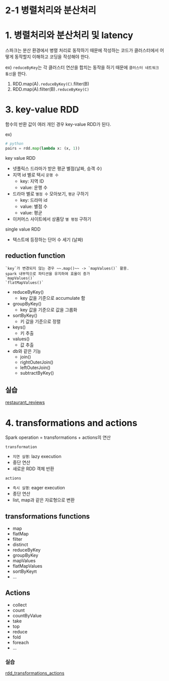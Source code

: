 # 2-1 병렬처리와 분산처리

# 1. 병렬처리와 분산처리 및 latency

스파크는 분산 환경에서 병렬 처리로 동작하기 때문에
작성하는 코드가 클러스터에서 어떻게 동작할지 이해하고 코딩을 작성해야 한다.

ex) `reduceByKey`는 각 클러스터 연산을 합치는 동작을 하기 때문에 `클러스터 네트워크 통신`을 한다.

1. RDD.map(A)`.reduceByKey(C)`.filter(B)
2. RDD.map(A).filter(B)`.reduceByKey(C)`

# 3. key-value RDD

함수의 반환 값이 여러 개인 경우 key-value RDD가 된다.

ex)

```python
# python
pairs = rdd.map(lambda x: (x, 1))
```

key value RDD

- 넷플릭스 드라마가 받은 평균 별점(날짜, 승객 수)
- 지역 id 별로 택시 `운행 수`
    - key: 지역 ID
    - value: 운행 수
- 드라마 별로 `별점 수` 모아보기, `평균` 구하기
    - key: 드라마 id
    - value: 별점 수
    - value: 평균
- 이커머스 사이트에서 상품당 `별 평점` 구하기

single value RDD

- 텍스트에 등장하는 단어 수 세기 (날짜)

## reduction function

    `key`가 변경되지 않는 경우 ~~.map()~~ -> `mapValues()` 활용.
    spark 내부적으로 파티션을 유지하여 효율이 증가
    `mapValues()`
    `flatMapValues()`

- reduceByKey()
    - key 값을 기준으로 accumulate 함
- groupByKey()
    - key 값을 기준으로 값을 그룹화
- sortByKey()
    - 키 값을 기준으로 정렬
- keys()
    - 키 추출
- values()
    - 값 추출
- db와 같은 기능
    - join()
    - rightOuterJoin()
    - leftOuterJoin()
    - subtractByKey()

## 실습

[restaurant_reviews](../../src/main/scala/_01/CategoryReviewAverage.py)

# 4. transformations and actions

Spark operation = transformations + actions의 연산

`transformation`

- `지연 실행`: lazy execution
- 중단 연산
- 새로운 RDD 객체 반환

`actions`

- `즉시 실행`: eager execution
- 종단 연산
- list, map과 같은 자료형으로 변환

## transformations functions

- map
- flatMap
- filter
- distinct
- reduceByKey
- groupByKey
- mapValues
- flatMapValues
- sortByKeyπ
- ...

## Actions
- collect
- count
- countByValue
- take
- top
- reduce
- fold
- foreach
- ...

### 실습
[rdd_transformations_actions]()